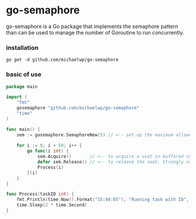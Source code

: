 # go-semaphore
go-semaphore is a Go package that implements the semaphore pattern than can be used to manage the number of Goroutine 
to run concurrently.

### installation
```shell
go get -d github.com/michaelwp/go-semaphore
```

### basic of use
```go
package main

import (
	"fmt"
	gosemaphore "github.com/michaelwp/go-semaphore"
	"time"
)

func main() {
	sem := gosemaphore.SemaphoreNew(5) // <-- set up the maximum allowed number of goroutine to run concurrently.
	
	for i := 0; i < 50; i++ {
		go func(i int) {
			sem.Acquire()       // <-- to acquire a seat in buffered channel. This has to be at the beginning of the process.
			defer sem.Release() // <-- to release the seat. Strongly suggested to use defer to have a guarantee that this function will be executed when the process is finishes.
			Process(i)
		}(i)
	}
}

func Process(taskID int) {
	fmt.Println(time.Now().Format("15:04:05"), "Running task with ID", taskID)
	time.Sleep(2 * time.Second)
}
```
